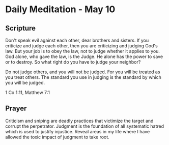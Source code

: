 # Daily Meditation - May 10

## Scripture

Don't speak evil against each other, dear brothers and sisters.  If you
criticize and judge each other, then you are criticizing and  judging God's law.
But your job is to obey the law, not to judge whether  it applies to you.  God 
alone, who gave the law, is the Judge. He alone has the power to save  or to
destroy. So what right do you have to judge your neighbor?

Do not judge others, and you will not be judged.  For you will be treated as you
treat others. The standard you use in judging is the standard by which you will
be judged.

1 Co 1:11, Matthew 7:1


## Prayer

Criticism and sniping are deadly practices that victimize the target and corrupt
the perpetrator.  Judgment is the foundation of all systematic hatred which 
is used to justify injustice.  Reveal areas in my life where I have allowed
the toxic impact of judgment to take root.


